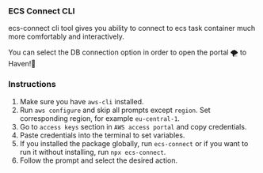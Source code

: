 ### ECS Connect CLI

ecs-connect cli tool gives you ability to connect to ecs task container much more comfortably and interactively.

You can select the DB connection option in order to open the portal 🌪️ to Haven!🌅

### Instructions

1. Make sure you have `aws-cli` installed.
2. Run `aws configure` and skip all prompts except `region`. Set corresponding region, for example `eu-central-1`.
3. Go to `access keys` section in `AWS access portal` and copy credentials.
4. Paste credentials into the terminal to set variables.
5. If you installed the package globally, run `ecs-connect` or if you want to run it without installing, run `npx ecs-connect`.
6. Follow the prompt and select the desired action.
